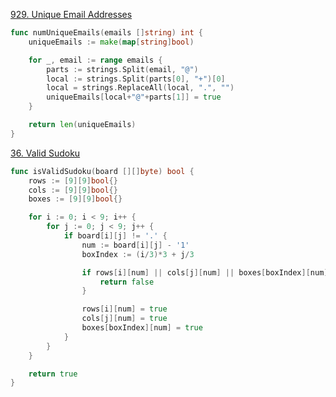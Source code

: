 [929. Unique Email Addresses](https://leetcode.com/problems/unique-email-addresses/description/)

```go
func numUniqueEmails(emails []string) int {
    uniqueEmails := make(map[string]bool)

    for _, email := range emails {
        parts := strings.Split(email, "@")
        local := strings.Split(parts[0], "+")[0]
        local = strings.ReplaceAll(local, ".", "")
        uniqueEmails[local+"@"+parts[1]] = true
    }

    return len(uniqueEmails)
}
```

[36. Valid Sudoku](https://leetcode.com/problems/valid-sudoku/description/)

```go
func isValidSudoku(board [][]byte) bool {
    rows := [9][9]bool{}
    cols := [9][9]bool{}
    boxes := [9][9]bool{}

    for i := 0; i < 9; i++ {
        for j := 0; j < 9; j++ {
            if board[i][j] != '.' {
                num := board[i][j] - '1'
                boxIndex := (i/3)*3 + j/3

                if rows[i][num] || cols[j][num] || boxes[boxIndex][num] {
                    return false
                }

                rows[i][num] = true
                cols[j][num] = true
                boxes[boxIndex][num] = true
            }
        }
    }

    return true
}
```